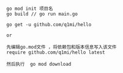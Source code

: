 ```
go mod init 项目名
go build // go run main.go
```

<!-- 依赖包下载 -->

```
go get -u github.com/q1mi/hello

or

先编辑go.mod文件 ，将依赖包和版本信息写入该文件
require github.com/q1mi/hello latest

然后执行  go mod download
```
